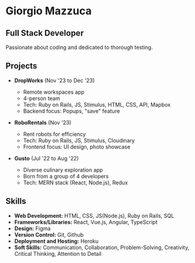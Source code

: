 # Giorgio Mazzuca
## Full Stack Developer

Passionate about coding and dedicated to thorough testing.

## Projects
- **DropWorks** (Nov '23 to Dec '23)
  - Remote workspaces app
  - 4-person team
  - Tech: Ruby on Rails, JS, Stimulus, HTML, CSS, API, Mapbox
  - Backend focus: Popups, "save" feature

- **RoboRentals** (Nov '23)
  - Rent robots for efficiency
  - Tech: Ruby on Rails, JS, Stimulus, Cloudinary
  - Frontend focus: UI design, photo showcase

- **Gusto** (Jul '22 to Aug '22)
  - Diverse culinary exploration app
  - Born from a group of 4 developers
  - Tech: MERN stack (React, Node.js), Redux

## Skills
- **Web Development:** HTML, CSS, JS(Node.js), Ruby on Rails, SQL
- **Frameworks/Libraries:** React, Vue.js, Angular, TypeScript
- **Design:** Figma
- **Version Control:** Git, Github
- **Deployment and Hosting:** Heroku
- **Soft Skills:** Communication, Collaboration, Problem-Solving, Creativity, Critical Thinking, Attention to Detail
